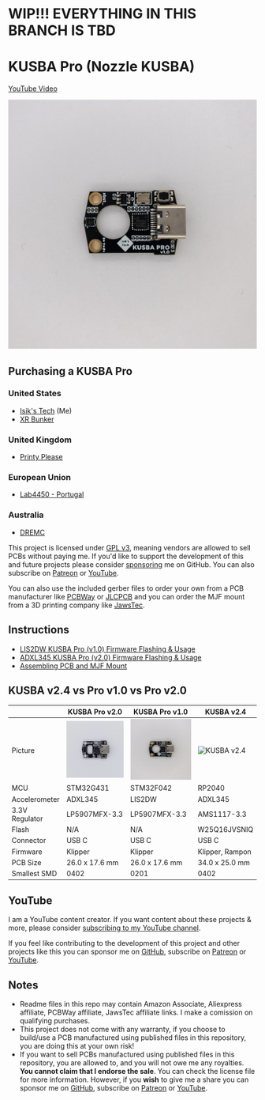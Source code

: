 # WIP!!! EVERYTHING IN THIS BRANCH IS TBD
# KUSBA Pro (Nozzle KUSBA)
[YouTube Video](https://www.youtube.com/watch?v=ecENeHfXG64)

![KUSBA Pro](./Images/PCB.jpg)

## Purchasing a KUSBA Pro
### United States
- [Isik's Tech](https://store.isiks.tech/products/kusba-pro) (Me)
- [XR Bunker](https://xrbunker.works/products/kusba-pro-nozzle-usb-accelerometer-by-xbst_isik)
### United Kingdom
- [Printy Please](https://www.printyplease.uk/KUSBAPro)
### European Union
- [Lab4450 - Portugal](https://lab4450.com/product/nozzle-kusba-pro-accelerometer/)
### Australia
- [DREMC](https://store.dremc.com.au/products/kusba-pro-usb-accelerometer-for-klipper-adxl345)

This project is licensed under [GPL v3](./LICENSE), meaning vendors are allowed to sell PCBs without paying me. If you'd like to support the development of this and future projects please consider [sponsoring](https://github.com/sponsors/xbst) me on GitHub. You can also subscribe on [Patreon](https://l.isiks.tech/patreon) or [YouTube](https://l.isiks.tech/member).

You can also use the included gerber files to order your own from a PCB manufacturer like [PCBWay](https://www.pcbway.com/setinvite.aspx?inviteid=374841) or [JLCPCB](https://jlcpcb.com/) and you can order the MJF mount from a 3D printing company like [JawsTec](https://www.jawstec.com/3d-printing-service/?aff=6).
<br>

## Instructions

- [LIS2DW KUSBA Pro (v1.0) Firmware Flashing & Usage](./Docs/Firmware.md)
- [ADXL345 KUSBA Pro (v2.0) Firmware Flashing & Usage](./Docs/Firmware-v2.md)
- [Assembling PCB and MJF Mount](./Docs/Mount.md)

## KUSBA v2.4 vs Pro v1.0 vs Pro v2.0

|             |KUSBA Pro v2.0|KUSBA Pro v1.0|KUSBA v2.4|
|-------------|--------------|--------------|----------|
|Picture      |![KUSBA Pro](./Images/PCBv2.jpg)|![KUSBA Pro](./Images/PCB.jpg)|![KUSBA v2.4](https://github.com/xbst/KUSBA/blob/main/Images/v2.jpg)|
|MCU          |STM32G431     |STM32F042     |RP2040    |
|Accelerometer|ADXL345       |LIS2DW        |ADXL345   |
|3.3V Regulator|LP5907MFX-3.3|LP5907MFX-3.3|AMS1117-3.3|
|Flash        |N/A           |N/A         |W25Q16JVSNIQ|
|Connector    |USB C         |USB C         |USB C     |
|Firmware     |Klipper       |Klipper  |Klipper, Rampon|
|PCB Size     |26.0 x 17.6 mm|26.0 x 17.6 mm|34.0 x 25.0 mm|
|Smallest SMD |0402          |0201          |0402      |

## YouTube

I am a YouTube content creator. If you want content about these projects & more, please consider [subscribing to my YouTube channel](https://www.youtube.com/channel/UClAWYmCkHjsbaX9Wz1df2mg).
<br>

If you feel like contributing to the development of this project and other projects like this you can sponsor me on [GitHub](https://github.com/sponsors/xbst), subscribe on [Patreon](https://l.isiks.tech/patreon) or [YouTube](https://l.isiks.tech/member).

## Notes
- Readme files in this repo may contain Amazon Associate, Aliexpress affiliate, PCBWay affiliate, JawsTec affiliate links. I make a comission on qualifying purchases.
- This project does not come with any warranty, if you choose to build/use a PCB manufactured using published files in this repository, you are doing this at your own risk!
- If you want to sell PCBs manufactured using published files in this repository, you are allowed to, and you will not owe me any royalties. **You cannot claim that I endorse the sale**. You can check the license file for more information. However, if you **wish** to give me a share you can sponsor me on [GitHub](https://github.com/sponsors/xbst), subscribe on [Patreon](https://l.isiks.tech/patreon) or [YouTube](https://l.isiks.tech/member).
